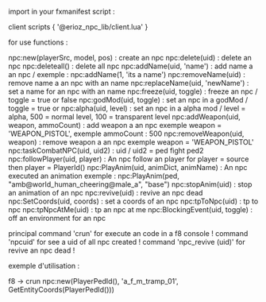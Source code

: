 import in your fxmanifest script :

client scripts {
    '@erioz_npc_lib/client.lua'
}

for use functions :

npc:new(playerSrc, model, pos) : create an npc
npc:delete(uid) : delete an npc
npc:deleteall() : delete all npc
npc:addName(uid, 'name') : add name a an npc / exemple : npc:addName(1, 'its a name')
npc:removeName(uid) : remove name a an npc with an name
npc:replaceName(uid, 'newName') : set a name for an npc with an name
npc:freeze(uid, toggle) : freeze an npc / toggle = true or false
npc:godMod(uid, toggle) : set an npc in a godMod / toggle = true or 
npc:alpha(uid, level) : set an npc in a alpha mod / level = alpha, 500 = normal level, 100 = transparent level
npc:addWeapon(uid, weapon, ammoCount) : add weapon a an npc exemple weapon = 'WEAPON_PISTOL', exemple ammoCount : 500
npc:removeWeapon(uid, weapon) : remove weapon a an npc exemple weapon = 'WEAPON_PISTOL'
npc:taskCombatNPC(uid, uid2) : uid / uid2 = ped fight ped2
npc:followPlayer(uid, player) : An npc follow an player for player = source then player = PlayerId()
npc:PlayAnim(uid, animDict, animName) : An npc executed an animation exemple : npc:PlayAnim(ped, "amb@world_human_cheering@male_a", "base")
npc:stopAnim(uid) : stop an animation of an npc
npc:revive(uid) : revive an npc dead
npc:SetCoords(uid, coords) : set a coords of an npc
npc:tpToNpc(uid) : tp to npc
npc:tpNpcAtMe(uid) : tp an npc at me
npc:BlockingEvent(uid, toggle) : off an environment for an npc


principal command 'crun' for execute an code in a f8 console !
command 'npcuid' for see a uid of all npc created !
command 'npc_revive (uid)' for revive an npc dead !

exemple d'utilisation :

f8 -> crun npc:new(PlayerPedId(), 'a_f_m_tramp_01', GetEntityCoords(PlayerPedId()))